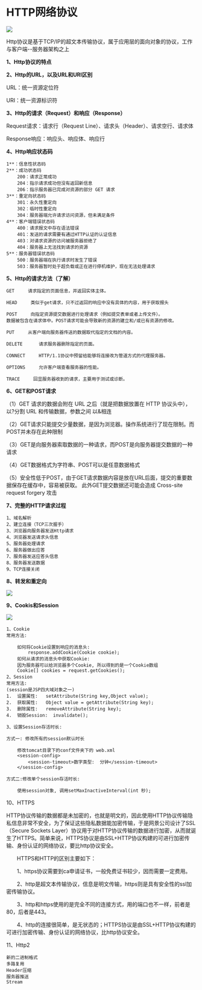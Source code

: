 # HTTP网络协议 #

![](https://i.imgur.com/dqd8AZY.png)

Http协议是基于TCP/IP的超文本传输协议，属于应用层的面向对象的协议，工作与客户端--服务器架构之上

**1、Http协议的特点**

**2、Http的URL，以及URL和URI区别**

URL：统一资源定位符

URI：统一资源标识符

**3、Http的请求（Request）和响应（Response）**

Request请求：请求行（Request Line）、请求头（Header）、请求空行、请求体	

Response响应：响应头、响应体、响应行

**4、Http响应状态码**

	1**：信息性状态码
	2**：成功状态码
	    200：请求正常成功
	    204：指示请求成功但没有返回新信息
	    206：指示服务器已完成对资源的部分 GET 请求
	3**：重定向状态码
	    301：永久性重定向
	    302：临时性重定向
	    304：服务器端允许请求访问资源，但未满足条件
	4**：客户端错误状态码
	    400：请求报文中存在语法错误
	    401：发送的请求需要有通过HTTP认证的认证信息
	    403：对请求资源的访问被服务器拒绝了
	    404：服务器上无法找到请求的资源
	5**：服务器错误状态码
	    500：服务器端在执行请求时发生了错误
	    503：服务器暂时处于超负载或正在进行停机维护，现在无法处理请求

**5、Http的请求方法（了解）**
	
	GET     请求指定的页面信息，并返回实体主体。
	
	HEAD     类似于get请求，只不过返回的响应中没有具体的内容，用于获取报头
	
	POST     向指定资源提交数据进行处理请求（例如提交表单或者上传文件）。
	数据被包含在请求体中。POST请求可能会导致新的资源的建立和/或已有资源的修改。
	
	PUT     从客户端向服务器传送的数据取代指定的文档的内容。
	
	DELETE      请求服务器删除指定的页面。
	
	CONNECT     HTTP/1.1协议中预留给能够将连接改为管道方式的代理服务器。
	
	OPTIONS     允许客户端查看服务器的性能。
	
	TRACE     回显服务器收到的请求，主要用于测试或诊断。

**6、GET和POST请求**

（1）GET 请求的数据会附在 URL 之后（就是把数据放置在 HTTP 协议头中），以?分割 URL 和传输数据，参数之间
以&相连

（2）GET请求只能提交少量数据，是因为浏览器。操作系统进行了现在限制。而POST并未存在此种限制

（3）GET是向服务器索取数据的一种请求，而POST是向服务器提交数据的一种请求

（4）GET数据格式为字符串、POST可以是任意数据格式

（5）安全性低于POST，由于GET请求数据内容是放在URL后面，提交的重要数据保存在缓存中，容易被获取。 此外GET提交数据还可能会造成 Cross-site request forgery 攻击

**7、完整的HTTP请求过程**

	1、域名解析
	2、建立连接（TCP三次握手）
	3、浏览器向服务器发送Http请求
	4、浏览器发送请求头信息
	5、服务器处理请求
	6、服务器做出应答
	7、服务器发送应答头信息
	8、服务器发送数据
	9、TCP连接关闭

**8、转发和重定向**

![](https://i.imgur.com/HUiEmll.png)

**9、Cookis和Session**

![](https://i.imgur.com/SSwzCtl.png)

	1、Cookie
	常用方法:
	
		如何将Cookie设置到响应的消息头: 
		    response.addCookie(Cookie cookie);
		如何从请求的消息头中获取Cookie:
	    因为服务器可以给浏览器多个Cookie, 所以得到的是一个Cookie数组
	    Cookie[] cookies = request.getCookies();
	2、Session
	常用方法:
	(session是JSP四大域对象之一)
	1.  设置属性:   setAttribute(String key,Object value);
	2.  获取属性:   Object value = getAttribute(String key);
	3.  删除属性:   removeAttribute(String key);
	4.  销毁Session:  invalidate();
	
	3、设置Session存活时长:
	
	方式一: 修改所有的session默认时长
	
	    修改tomcat目录下的conf文件夹下的 web.xml
	    <session-config>
	        <session-timeout>数字类型:  分钟</session-timeout>
	    </session-config>
	
	方式二:修改单个session存活时长:
	
	    使用session对象, 调用setMaxInactiveInterval(int 秒);

10、HTTPS

HTTP协议传输的数据都是未加密的，也就是明文的，因此使用HTTP协议传输隐私信息非常不安全，为了保证这些隐私数据能加密传输，于是网景公司设计了SSL（Secure Sockets Layer）协议用于对HTTP协议传输的数据进行加密，从而就诞生了HTTPS。简单来说，HTTPS协议是由SSL+HTTP协议构建的可进行加密传输、身份认证的网络协议，要比http协议安全。

　　HTTPS和HTTP的区别主要如下：

　　1、https协议需要到ca申请证书，一般免费证书较少，因而需要一定费用。

　　2、http是超文本传输协议，信息是明文传输，https则是具有安全性的ssl加密传输协议。

　　3、http和https使用的是完全不同的连接方式，用的端口也不一样，前者是80，后者是443。

　　4、http的连接很简单，是无状态的；HTTPS协议是由SSL+HTTP协议构建的可进行加密传输、身份认证的网络协议，比http协议安全。

11、Http2

	新的二进制格式
	多路复用
	Header压缩
	服务器推送
	Stream